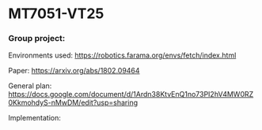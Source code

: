 # MT7051-VT25

### Group project:

Environments used: https://robotics.farama.org/envs/fetch/index.html 

Paper: https://arxiv.org/abs/1802.09464

General plan: https://docs.google.com/document/d/1Ardn38KtvEnQ1no73PI2hV4MW0RZ0KkmohdyS-nMwDM/edit?usp=sharing

Implementation:



